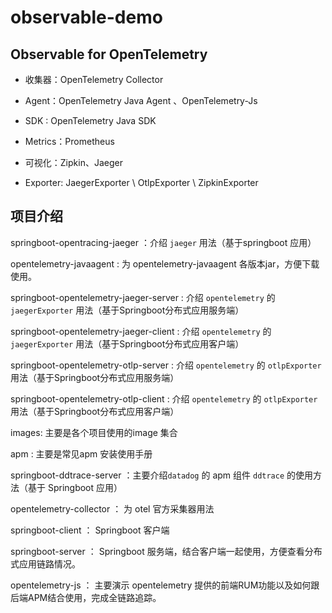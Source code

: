 # observable-demo

## Observable for OpenTelemetry

- 收集器：OpenTelemetry Collector

- Agent：OpenTelemetry Java Agent 、OpenTelemetry-Js

- SDK : OpenTelemetry Java SDK

- Metrics：Prometheus

- 可视化：Zipkin、Jaeger

- Exporter: JaegerExporter \ OtlpExporter \ ZipkinExporter

## 项目介绍
springboot-opentracing-jaeger ：介绍 `jaeger` 用法（基于springboot 应用）

opentelemetry-javaagent :  为 opentelemetry-javaagent 各版本jar，方便下载使用。

springboot-opentelemetry-jaeger-server : 介绍 `opentelemetry` 的 `jaegerExporter` 用法（基于Springboot分布式应用服务端）

springboot-opentelemetry-jaeger-client : 介绍 `opentelemetry` 的 `jaegerExporter` 用法（基于Springboot分布式应用客户端）

springboot-opentelemetry-otlp-server : 介绍 `opentelemetry` 的 `otlpExporter` 用法（基于Springboot分布式应用服务端）

springboot-opentelemetry-otlp-client : 介绍 `opentelemetry` 的 `otlpExporter` 用法（基于Springboot分布式应用客户端）

images: 主要是各个项目使用的image 集合

apm : 主要是常见apm 安装使用手册

springboot-ddtrace-server ：主要介绍`datadog` 的 apm 组件 `ddtrace` 的使用方法（基于 Springboot 应用）

opentelemetry-collector ： 为 otel 官方采集器用法

springboot-client ： Springboot 客户端

springboot-server ： Springboot 服务端，结合客户端一起使用，方便查看分布式应用链路情况。

opentelemetry-js ： 主要演示 opentelemetry 提供的前端RUM功能以及如何跟后端APM结合使用，完成全链路追踪。

